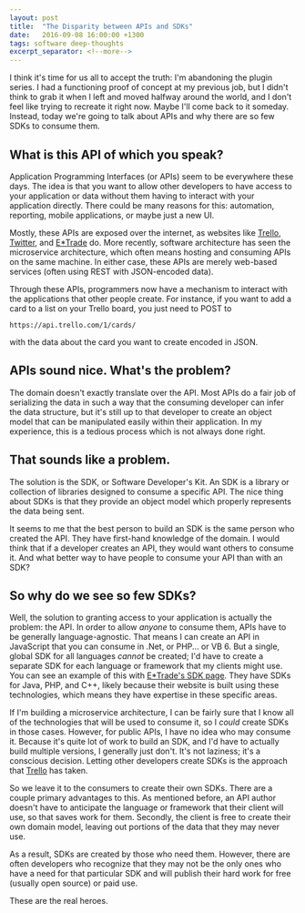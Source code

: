 ```yaml
---
layout: post
title:  "The Disparity between APIs and SDKs"
date:   2016-09-08 16:00:00 +1300
tags: software deep-thoughts
excerpt_separator: <!--more-->
---
```

I think it's time for us all to accept the truth:  I'm abandoning the plugin series.  I had a functioning proof of concept at my previous job, but I didn't think to grab it when I left and moved halfway around the world, and I don't feel like trying to recreate it right now.  Maybe I'll come back to it someday.  Instead, today we're going to talk about APIs and why there are so few SDKs to consume them.

<!--more-->

## What is this API of which you speak?

Application Programming Interfaces (or APIs) seem to be everywhere these days.  The idea is that you want to allow other developers to have access to your application or data without them having to interact with your application directly.  There could be many reasons for this: automation, reporting, mobile applications, or maybe just a new UI.


Mostly, these APIs are exposed over the internet, as websites like [Trello](http://developers.trello.com/advanced-reference), [Twitter](https://dev.twitter.com/rest/public), and [E\*Trade](https://developer.etrade.com/ctnt/dev-portal/getArticleByCategory?category=Documentation) do.  More recently, software architecture has seen the microservice architecture, which often means hosting and consuming APIs on the same machine.  In either case, these APIs are merely web-based services (often using REST with JSON-encoded data).

Through these APIs, programmers now have a mechanism to interact with the applications that other people create.  For instance, if you want to add a card to a list on your Trello board, you just need to POST to

```
https://api.trello.com/1/cards/
```

with the data about the card you want to create encoded in JSON.

## APIs sound nice.  What's the problem?

The domain doesn't exactly translate over the API.  Most APIs do a fair job of serializing the data in such a way that the consuming developer can infer the data structure, but it's still up to that  developer to create an object model that can be manipulated easily within their application.  In my experience, this is a tedious process which is not always done right.

## That sounds like a problem.

The solution is the SDK, or Software Developer's Kit.  An SDK is a library or collection of libraries designed to consume a specific API.  The nice thing about SDKs is that they provide an object model which properly represents the data being sent.

It seems to me that the best person to build an SDK is the same person who created the API.  They have first-hand knowledge of the domain.  I would think that if a developer creates an API, they would want others to consume it.  And what better way to have people to consume your API than with an SDK?

## So why do we see so few SDKs?

Well, the solution to granting access to your application is actually the problem: the API.  In order to allow *anyone* to consume them, APIs have to be generally language-agnostic.  That means I can create an API in JavaScript that you can consume in .Net, or PHP... or VB 6.  But a single, global SDK for all languages *cannot* be created; I'd have to create a separate SDK for each language or framework that my clients might use.  You can see an example of this with [E\*Trade's SDK page](https://developer.etrade.com/ctnt/dev-portal/getContent?contentUri=Downloads-DocumentationSDKDownloads).  They have SDKs for Java, PHP, and C++, likely because their website is built using these technologies, which means they have expertise in these specific areas.

If I'm building a microservice architecture, I can be fairly sure that I know all of the technologies that will be used to consume it, so I *could* create SDKs in those cases.  However, for public APIs, I have no idea who may consume it.  Because it's quite lot of work to build an SDK, and I'd have to actually build multiple versions, I generally just don't.  It's not laziness; it's a conscious decision.  Letting other developers create SDKs is the approach that [Trello](https://developers.trello.com/community) has taken.

So we leave it to the consumers to create their own SDKs.  There are a couple primary advantages to this.  As mentioned before, an API author doesn't have to anticipate the language or framework that their client will use, so that saves work for them.  Secondly, the client is free to create their own domain model, leaving out portions of the data that they may never use.

As a result, SDKs are created by those who need them.  However, there are often developers who recognize that they may not be the only ones who have a need for that particular SDK and will publish their hard work for free (usually open source) or paid use.

These are the real heroes.
